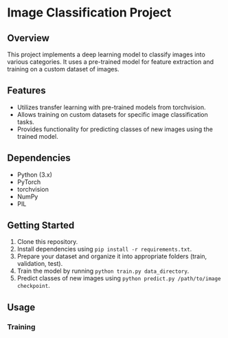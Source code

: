 # Image Classification Project

## Overview
This project implements a deep learning model to classify images into various categories. It uses a pre-trained model for feature extraction and training on a custom dataset of images.

## Features
- Utilizes transfer learning with pre-trained models from torchvision.
- Allows training on custom datasets for specific image classification tasks.
- Provides functionality for predicting classes of new images using the trained model.

## Dependencies
- Python (3.x)
- PyTorch
- torchvision
- NumPy
- PIL

## Getting Started
1. Clone this repository.
2. Install dependencies using `pip install -r requirements.txt`.
3. Prepare your dataset and organize it into appropriate folders (train, validation, test).
4. Train the model by running `python train.py data_directory`.
5. Predict classes of new images using `python predict.py /path/to/image checkpoint`.

## Usage
### Training
